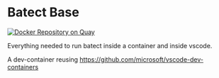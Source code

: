 # Batect Base

[![Docker Repository on Quay](https://quay.io/repository/alegrowin/vscode-dev-containers-batect/status "Docker Repository on Quay")](https://quay.io/repository/alegrowin/vscode-dev-containers-batect)

Everything needed to run batect inside a container and inside vscode.

A dev-container reusing <https://github.com/microsoft/vscode-dev-containers>
